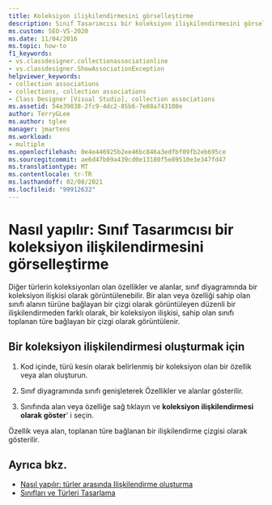 ```yaml
---
title: Koleksiyon ilişkilendirmesini görselleştirme
description: Sınıf Tasarımcısı bir koleksiyon ilişkilendirmesini görselleştirmeyi öğrenin.
ms.custom: SEO-VS-2020
ms.date: 11/04/2016
ms.topic: how-to
f1_keywords:
- vs.classdesigner.collectionassociationline
- vs.classdesigner.ShowAssociationException
helpviewer_keywords:
- collection associations
- collections, collection associations
- Class Designer [Visual Studio], collection associations
ms.assetid: 54e39838-2fc9-4dc2-85b6-7e88a743108e
author: TerryGLee
ms.author: tglee
manager: jmartens
ms.workload:
- multiple
ms.openlocfilehash: 0e4e446925b2ee46bc846a3edfbf09fb2eb695ce
ms.sourcegitcommit: ae6d47b09a439cd0e13180f5e89510e3e347fd47
ms.translationtype: MT
ms.contentlocale: tr-TR
ms.lasthandoff: 02/08/2021
ms.locfileid: "99912632"
---
```

# <a name="how-to-visualize-a-collection-association-in-class-designer"></a>Nasıl yapılır: Sınıf Tasarımcısı bir koleksiyon ilişkilendirmesini görselleştirme

Diğer türlerin koleksiyonları olan özellikler ve alanlar, sınıf diyagramında bir koleksiyon ilişkisi olarak görüntülenebilir. Bir alan veya özelliği sahip olan sınıfı alanın türüne bağlayan bir çizgi olarak görüntüleyen düzenli bir ilişkilendirmeden farklı olarak, bir koleksiyon ilişkisi, sahip olan sınıfı toplanan türe bağlayan bir çizgi olarak görüntülenir.

## <a name="to-create-a-collection-association"></a>Bir koleksiyon ilişkilendirmesi oluşturmak için

1. Kod içinde, türü kesin olarak belirlenmiş bir koleksiyon olan bir özellik veya alan oluşturun.

2. Sınıf diyagramında sınıfı genişleterek Özellikler ve alanlar gösterilir.

3. Sınıfında alan veya özelliğe sağ tıklayın ve **koleksiyon ilişkilendirmesi olarak göster**' i seçin.

Özellik veya alan, toplanan türe bağlanan bir ilişkilendirme çizgisi olarak gösterilir.

## <a name="see-also"></a>Ayrıca bkz.

- [Nasıl yapılır: türler arasında Ilişkilendirme oluşturma](how-to-create-associations-between-types.md)
- [Sınıfları ve Türleri Tasarlama](designing-and-viewing-classes-and-types.md)
